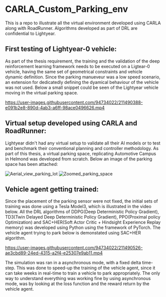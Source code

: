 # CARLA_Custom_Parking_env
This is a repo to illustrate all the virtual environment developed using CARLA along with RoadRunner.
Algorithms developed as part of DRL are confidential to Lightyear.

## First testing of Lightyear-0 vehicle:
As part of the thesis requirement, the training and the validation of the deep reinforcement learning framework needs to be executed on a Ligtear-0 vehicle, having the same set of geometrical constraints and vehicle dynamic definition. Since the parking manueveur was a low speed scenario, an extension for dedicatedly defining the dyamical behaviour of the vehicle was not used. Below a small snippet could be seen of the Lightyear vehicle moving in the virtual parking space.

https://user-images.githubusercontent.com/94734022/211490388-e091b2e8-890d-4ab3-a6ff-98ace0496626.mp4

## Virtual setup developed using CARLA and RoadRunner:
Lightyear didn't had any virtual setup to validate all their AI models or to test and benchmark their conventional planning and controller methodology. As part of this thesis, a virtual parking space, replicating Automotive Campus in Helmond was developed from scratch. Below an image of the parking space has been attached:

![Aerial_view_parking_lot](https://user-images.githubusercontent.com/94734022/211487890-c9ff7e1c-f366-4ab0-85c1-09c81fa2cce4.png)
![Zoomed_parking_space](https://user-images.githubusercontent.com/94734022/211487906-ffa73bab-25ae-4ce8-b228-871050df0ccc.png)

## Vehicle agent getting trained:
Since the placement of the parking sensor were not fixed, the initial sets of training was done using a Tesla Model3, which is illustrated in the video below. All the DRL algorithms of DDPG(Deep Deterministic Policy Gradient), TD3(Twin Delayed Deep Deterministic Policy Gradient), PPO(Proximal policy Optimization) and SAC+HER(Soft Actor Critic + Hindsight Experience Replay memory) was developed using Python using the framework of PyTorch. The vehicle agent trying to park below is demonstated using SAC+HER algorithm.

https://user-images.githubusercontent.com/94734022/211490526-ae3cbd89-24ed-4315-a2f4-e25307e9ab11.mp4

The simulation was ran in a asynchronous mode, with a fixed delta time-step. This was done to speed-up the training of the vehicle agent, since it can take weeks in real-time to train a vehicle to park appropriately. The only way to understand everything was working fine by using asynchronous mode, was by looking at the loss function and the reward return by the vehicle agent.
